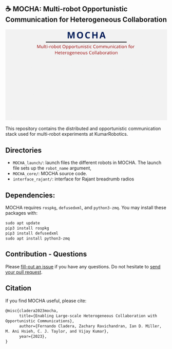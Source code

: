 ☕ MOCHA: Multi-robot Opportunistic Communication for Heterogeneous Collaboration
---------------------------------------------------------------------------------
![MOCHA gif](MOCHA.gif)

This repository contains the distributed and opportunistic communication stack used for multi-robot experiments at KumarRobotics.


## Directories

 - `MOCHA_launch/`: launch files the different robots in MOCHA. The launch file
   sets up the `robot_name` argument,
 - `MOCHA_core/`: MOCHA source code.
 - `interface_rajant/`: interface for Rajant breadrumb radios

## Dependencies:

MOCHA requires `rospkg`, `defusedxml`, and `python3-zmq`. You may install these
packages with:

```
sudo apt update
pip3 install rospkg
pip3 install defusedxml
sudo apt install python3-zmq
```

## Contribution - Questions

Please [fill-out an issue](https://github.com/KumarRobotics/MOCHA/issues) if you have any questions.
Do not hesitate to [send your pull request](https://github.com/KumarRobotics/MOCHA/pulls).

## Citation

If you find MOCHA useful, please cite:

```
@misc{cladera2023mocha,
      title={Enabling Large-scale Heterogeneous Collaboration with Opportunistic Communications}, 
      author={Fernando Cladera, Zachary Ravichandran, Ian D. Miller, M. Ani Hsieh, C. J. Taylor, and Vijay Kumar},
      year={2023},
}
```

